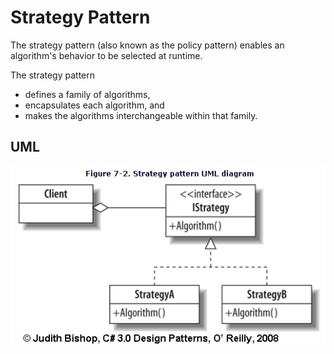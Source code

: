 Strategy Pattern
========================

The strategy pattern (also known as the policy pattern) enables an algorithm's behavior to be selected at runtime. 

The strategy pattern

- defines a family of algorithms,
- encapsulates each algorithm, and
- makes the algorithms interchangeable within that family.


UML
-----------------

![Alt text](../../uml/strategy.jpg)
